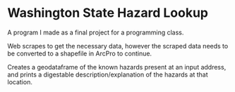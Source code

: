 # Washington State Hazard Lookup

A program I made as a final project for a programming class. 

Web scrapes to get the necessary data, however the scraped data needs to be converted to a shapefile in ArcPro to continue. 

Creates a geodataframe of the known hazards present at an input address, and prints a digestable description/explanation of the hazards at that location. 
